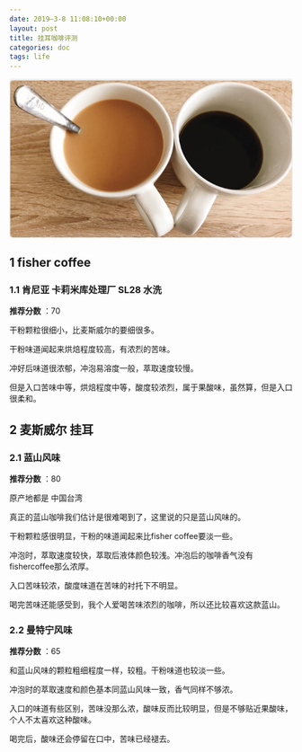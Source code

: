```yaml
---
date: 2019–3-8 11:08:10+00:00
layout: post
title: 挂耳咖啡评测
categories: doc
tags: life
---
```




![Alt text](../image/coffee-test-1.jpg)

## 1 fisher coffee

### 1.1 肯尼亚 卡莉米库处理厂 SL28 水洗

**推荐分数** ：70

干粉颗粒很细小，比麦斯威尔的要细很多。

干粉味道闻起来烘焙程度较高，有浓烈的苦味。

冲好后味道很浓郁，冲泡易溶度一般，萃取速度较慢。
 
但是入口苦味中等，烘焙程度中等，酸度较浓烈，属于果酸味，虽然算，但是入口很柔和。


## 2 麦斯威尔 挂耳

### 2.1 蓝山风味

**推荐分数** ：80

原产地都是 中国台湾

真正的蓝山咖啡我们估计是很难喝到了，这里说的只是蓝山风味的。

干粉颗粒感很明显，干粉的味道闻起来比fisher coffee要淡一些。

冲泡时，萃取速度较快，萃取后液体颜色较浅。冲泡后的咖啡香气没有fishercoffee那么浓厚。

入口苦味较浓，酸度味道在苦味的衬托下不明显。

喝完苦味还能感受到，我个人爱喝苦味浓烈的咖啡，所以还比较喜欢这款蓝山。


### 2.2 曼特宁风味

**推荐分数** ：65

和蓝山风味的颗粒粗细程度一样，较粗。干粉味道也较淡一些。

冲泡时的萃取速度和颜色基本同蓝山风味一致，香气同样不够浓。

入口的味道有些区别，苦味没那么浓，酸味反而比较明显，但是不够贴近果酸味，个人不太喜欢这种酸味。

喝完后，酸味还会停留在口中，苦味已经褪去。

